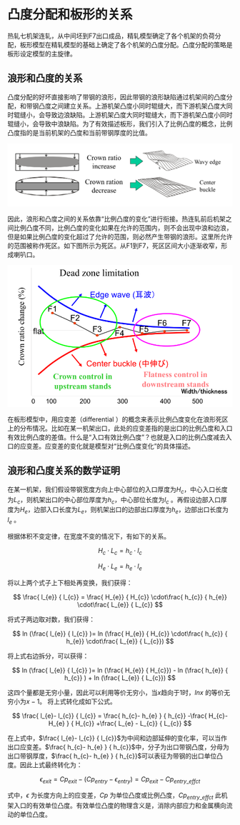# 凸度分配和板形的关系

热轧七机架连轧，从中间坯到F7出口成品，精轧模型确定了各个机架的负荷分配，板形模型在精轧模型的基础上确定了各个机架的凸度分配。凸度分配的策略是板形设定模型的主旋律。

## 浪形和凸度的关系

凸度分配的好坏直接影响了带钢的浪形，因此带钢的浪形缺陷通过机架间的凸度分配，和带钢凸度之间建立关系。上游机架凸度小同时辊缝大，而下游机架凸度大同时辊缝小，会导致边浪缺陷。上游机架凸度大同时辊缝大，而下游机架凸度小同时辊缝小，会导致中浪缺陷。为了有效描述板形，我们引入了比例凸度的概念，比例凸度指的是当前机架的凸度和当前带钢厚度的比值。

![flatness_control](allocation_overview/flatness_control.png)

因此，浪形和凸度之间的关系依靠“比例凸度的变化”进行衔接。热连轧前后机架之间比例凸度不同，比例凸度的变化如果在允许的范围内，则不会出现中浪和边浪，但是如果比例凸度的变化超过了允许的范围，则必然产生带钢的浪形。这里所允许的范围被称作死区。如下图所示为死区。从F1到F7，死区区间大小逐渐收窄，形成喇叭口。

![dead_zone_limitation](allocation_overview/dead_zone_limitation.png)

在板形模型中，用应变差（differential ）的概念来表示比例凸度变化在浪形死区上的分布情况。比如在某一机架出口，此处的应变差指的是出口的比例凸度和入口有效比例凸度的差值。什么是“入口有效比例凸度”？也就是入口的比例凸度减去入口的应变差。应变差的变化就是模型对“比例凸度变化”的具体描述。

## 浪形和凸度关系的数学证明

在某一机架，我们假设带钢宽度方向上中心部位的入口厚度为$H_{c}$，中心入口长度为$L_{c}$，则机架出口的中心部位厚度为$h_{c}$，中心部位长度为$l_{c}$ 。再假设边部入口厚度为$H_{e}$，边部入口长度为$L_{e}$，则机架出口的边部出口厚度为$h_{e}$，边部出口长度为$l_{e}$ 。

根据体积不变定律，在宽度不变的情况下，有如下的关系。

$$
H_{c} \cdot L_{c} =h_{c} \cdot l_{c}
$$

$$
H_{e} \cdot L_{e} =h_{e} \cdot l_{e}
$$

将以上两个式子上下相处再变换，我们获得：

$$
\frac{ l_{e}} { l_{c}}  =  \frac{ H_{e}} { H_{c}} \cdot\frac{ h_{c}} { h_{e}}  \cdot\frac{ L_{e}} { L_{c}}
$$

将式子两边取对数，我们获得：

$$
ln (\frac{ l_{e}} { l_{c}}  )=  ln (\frac{ H_{e}} { H_{c}} \cdot\frac{ h_{c}} { h_{e}}  \cdot\frac{ L_{e}} { L_{c}})
$$

将上式右边拆分，可以获得：

$$
ln (\frac{ l_{e}} { l_{c}}  )=  ln (\frac{ H_{e}} { H_{c}}) -  ln (\frac{ h_{e}} { h_{c}} )  +  ln (\frac{ L_{e}} { L_{c}})
$$

这四个量都是无穷小量，因此可以利用等价无穷小，当$x$趋向于1时，$lnx$ 的等价无穷小为$x-1$。 将上式转化成如下公式。

$$
\frac{ l_{e}- l_{c}} { l_{c}}  = \frac{ h_{c}- h_{e} } { h_{c}}   -\frac{  H_{c}- H_{e} } { H_{c}}  +\frac{ L_{e} -  L_{c}} { L_{c}}
$$

在上式中，$\frac{ l_{e}- l_{c}} { l_{c}}$为中间和边部延伸的变化率，可以当作出口应变差。$\frac{ h_{c}- h_{e} } { h_{c}}$中，分子为出口带钢凸度，分母为出口带钢厚度，$\frac{ h_{c}- h_{e} } { h_{c}}$可以表征为带钢的出口单位凸度。因此上式最终转化为：

$$
\epsilon_{exit} = Cp_{exit} - (Cp_{entry} - \epsilon_{entry} ) = Cp_{exit}  - Cp_{entry\_effct}
$$

式中，$\epsilon$ 为长度方向上的应变差，$Cp$ 为单位凸度或比例凸度，$Cp_{entry\_effct}$ 此机架入口的有效单位凸度。有效单位凸度的物理含义是，消除内部应力和金属横向流动的单位凸度。